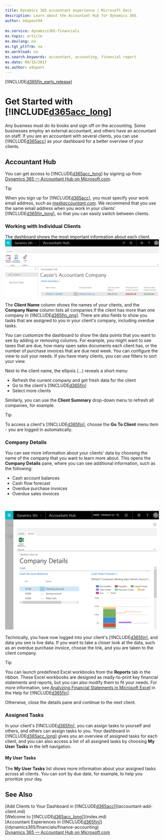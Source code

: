 ```yaml
---
title: Dynamics 365 accountant experience | Microsoft Docs
description: Learn about the Accountant Hub for Dynamics 365.
author: edupont04

ms.service: dynamics365-financials
ms.topic: article
ms.devlang: na
ms.tgt_pltfrm: na
ms.workload: na
ms.search.keywords: accountant, accounting, financial report
ms.date: 09/15/2017
ms.author: edupont
---
```

[!INCLUDE[d365fin_early_release](includes/d365fin_early_release.md.md)]

# Get Started with [!INCLUDE[d365acc_long](includes/d365acc_long_md.md)]
Any business must do its books and sign off on the accounting. Some businesses employ an external accountant, and others have an accountant on staff. If you are an accountant with several clients, you can use [!INCLUDE[d365acc](includes/d365acc_md.md)] as your dashboard for a better overview of your clients.  

## Accountant Hub
You can get access to [!INCLUDE[d365acc_long](includes/d365acc_md.md)] by signing up from [Dynamics 365 — Accountant Hub on Microsoft.com](https://www.microsoft.com/en-us/dynamics365/financial-insights-for-accountants).  

> [!TIP]  
>  When you sign up for [!INCLUDE[d365acc](includes/d365acc_md.md)], you must specify your work email address, such as *me@accountant.com*. We recommend that you use the same email address when you work in your clients' [!INCLUDE[d365fin_long](includes/d365fin_long_md.md)], so that you can easily switch between clients.  

### Working with Individual Clients
The dashboard shows the most important information about each client.  
![Accountant Hub](./media/accountant-get-started/accountant-dashboard.png)

The **Client Name** column shows the names of your clients, and the **Company Name** column lists all companies if the client has more than one company in [!INCLUDE[d365fin_ong](includes/d365fin_long_md.md)]. There are also fields to show you tasks that are assigned to you in your client's company, including overdue tasks.  

You can customize the dashboard to show the data points that you want to see by adding or removing columns. For example, you might want to see taxes that are due, how many open sales documents each client has, or the number of purchase invoices that are due next week. You can configure the view to suit your needs. If you have many clients, you can use filters to sort your view.  

Next to the client name, the ellipsis (...) reveals a short menu:

-   Refresh the current company and get fresh data for the client  
-   Go to the client's [!INCLUDE[d365fin](includes/d365fin_md.md)]  
-   Select more clients  

Similarly, you can use the **Client Summary** drop-down menu to refresh all companies, for example.  

> [!TIP]  
>  To access a client's [!INCLUDE[d365fin](includes/d365fin_md.md)], choose the **Go To Client** menu item - you are logged in automatically.

### Company Details
You can see more information about your clients' data by choosing the name of the company that you want to learn more about. This opens the **Company Details** pane, where you can see additional information, such as the following:  

* Cash account balances  
* Cash flow forecast  
* Overdue purchase invoices  
* Overdue sales invoices  

![Client company details in the accountant portal](./media/accountant-get-started/accountant-company-details.png)

Technically, you have now logged into your client's [!INCLUDE[d365fin](includes/d365fin_md.md)], and data you see is live data. If you want to take a closer look at the data, such as an overdue purchase invoice, choose the link, and you are taken to the client company.  

> [!TIP]  
>  You can launch predefined Excel workbooks from the **Reports** tab in the ribbon. These Excel workbooks are designed as ready-to-print key financial statements and reports, but you can also modify them to fit your needs. For more information, see [Analyzing Financial Statements in Microsoft Excel](/dynamics365/financials/finance-analyze-excel) in the Help for [!INCLUDE[d365fin](includes/d365fin_md.md)].  

Otherwise, close the details pane and continue to the next client.  

### Assigned Tasks
In your client's [!INCLUDE[d365fin](includes/d365fin_md.md)], you can assign tasks to yourself and others, and others can assign tasks to you. Your dashboard in [!INCLUDE[d365acc_long](includes/d365acc_md.md)] gives you an overview of assigned tasks for each client, and you can also access a list of all assigned tasks by choosing **My User Tasks** in the left navigation.  

#### My User Tasks
The **My User Tasks** list shows more information about your assigned tasks across all clients. You can sort by due date, for example, to help you prioritize your day.
<!-- insert screenshot when ready-->

## See Also
[Add Clients to Your Dashboard in [!INCLUDE[d365acc](includes/d365acc_md.md)]](accountant-add-client.md)  
[Welcome to [!INCLUDE[d365acc_long](includes/d365acc_long_md.md)]](index.md)  
[Accountant Experiences in [!INCLUDE[d365fin](includes/d365fin_md.md)]](/dynamics365/financials/finance-accounting)  
[Dynamics 365 — Accountant Hub on Microsoft.com](https://www.microsoft.com/en-us/dynamics365/financial-insights-for-accountants)  
